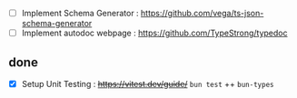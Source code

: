 - [ ] Implement Schema Generator : https://github.com/vega/ts-json-schema-generator
- [ ] Implement autodoc webpage  : https://github.com/TypeStrong/typedoc

## done
- [x] Setup Unit Testing         : ~~https://vitest.dev/guide/~~ `bun test` ++ `bun-types`
